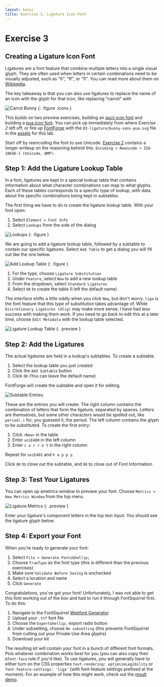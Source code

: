 ```yaml
---
layout: basic
title: Exercise 3, Ligature Icon Font
---
```

# Exercise 3

## Creating a Ligature Icon Font

Ligatures are a font feature that combine multiple letters into a single visual glyph. They are often used when letters in certain combinations need to be visually adjusted, such as "fi", "ff", or "fl". You can read more about them on [Wikipedia][wikipedia-ligature].

The key takeaway is that you can also use ligatures to replace the name of an icon with the glyph for that icon, like replacing "carrot" with

![Carrot Bunny][carrot]
{: .figure .icons }

This builds on two preview exercises, building an [ascii icon font][exercise-01] and building a [pua icon font][exercise-02]. You can pick up immediately from where *Exercise 2* left off, or fire up [FontForge][fontforge] with the `03-ligature/bunny-sans-pua.svg` file in the [assets][repo] for this lab.

Start off by reencoding the font to use Unicode. [Exercise 2][exercise-02] contains a longer writeup on the reasoning behind this. `Encoding > Reencode > ISO 10646-1 (Unicode, BMP)`.

## Step 1: Add the Ligature Lookup Table

In a font, ligatures are kept in a special lookup table that contains information about what character combinations can map to what glyphs. Each of these tables corresponds to a specific type of lookup, with data about the specific combinations being kept in subtables.

The first thing we have to do is create the ligature lookup table. With your font open:

1. Select `Element > Font Info`
2. Select `Lookups` from the side of the dialog

![Lookups][lookups]
{: .figure }

We are going to add a ligature lookup table, followed by a subtable to contain our specific ligatures. Select `Add Table` to get a dialog you will fill out like the one below.

![Add Lookup Table][add-lookup-table]
{: .figure }

1. For the type, choose `Ligature Substitution`
2. Under `Feature`, select `New` to add a new lookup table
3. From the dropdown, select `Standard Ligatures`
4. Select `OK` to create the table (I left the default name)

The interface shifts a little oddly when you click `New`, but don't worry. `liga` is the font feature that this type of substitution takes advantage of. While `Discretionary Ligatures (dlig)` may make more sense, I have had less success with making them work. If you need to go back to edit this at a later time, choose `Edit Metadata` with the lookup table selected.

![Ligature Lookup Table][lookup-table]
{: .preview }

## Step 2: Add the Ligatures

The actual ligatures are held in a lookup's subtables. To create a subtable.

1. Select the lookup table you just created
2. Click the `Add Subtable` button
3. Click `OK` (You can leave the default name)

FontForge will create the subtable and open it for editing.

![Subtable Entries][subtable-entries]

These are the entries you will create. The right column contains the combination of letters that form the ligature, separated by spaces. Letters are themselves, but some other characters would be spelled out, like `period(.)` for, you guessed it, the period. The left column contains the glyph to be substituted. To create the first entry:

1. Click `<New>` in the table
2. Enter `uniE400` in the left column
3. Enter `c a r r o t` in the right column

Repeat for `uniE401` and `h a p p y`.

Click `OK` to close out the subtable, and `OK` to close out of Font Information.

## Step 3: Test Your Ligatures

You can open up ametrics window to preview your font. Choose `Metrics > New Metrics Window` from the top menu.

![Ligature Metrics][metrics]
{: .preview }

Enter your ligature's component letters in the top text input. You should see the ligature glyph below.

## Step 4: Export your Font

When you're ready to generate your font:

1. Select `File > Generate Fonts&hellip;`
2. Choose `TrueType` as the font type (this is different than the previous exercises)
3. Make sure `Validate Before Saving` is unchecked
4. Select a location and name
5. Click `Generate`

Congratulations, you've got your font! Unfortunately, I was not able to get this font working out of the box and had to run it through FontSquirrel first. To do this:

1. Navigate to the FontSquirrel [Webfont Generator][font-squirrel-generator]
2. Upload your `.ttf` font file
3. Choose the `Expert&hellip;` export radio button
4. Under subsetting, choose `No subsetting` (this prevents FontSquirrel from cutting out your Private Use Area glyphs)
5. Download your kit

The resulting kit will contain your font in a bunch of different font formats. Pick whatever combination works best for you (you can also copy their `@font-face` rule if you'd like). To use ligatures, you will generally have to either turn on the CSS properties `text-rendering: optimizeLegibility` or `font-feature-settings: 'liga'` (with font-feature settings prefixed at the moment). For an example of how this might work, check out the [result demo][result].

[wikipedia-ligature]: http://en.wikipedia.org/wiki/Typographic_ligature
[exercise-01]: ../01-ascii
[exercise-02]: ../02-pua
[fontforge]: http://fontforge.github.io/
[open-sans]: http://www.google.com/fonts/specimen/Open+Sans
[repo]: https://github.com/betravis/icon-font-lab
[woff-support]: http://caniuse.com/#feat=woff
[font-squirrel-generator]: http://www.fontsquirrel
[bashburn]: http://thenounproject.com/bashburn
[issues]: https://github.com/betravis/icon-font-lab/issues
[twitter]: http://twitter.com/bear_travis
[result]: ../03-ligature-result

[carrot]: img/carrot.svg
[lookups]: img/lookups.png
[add-lookup-table]: img/add-lookup-table.png
[lookup-table]: img/lookup-table.png
[subtable-entries]: img/subtable-entries.png
[metrics]: img/metrics.png
